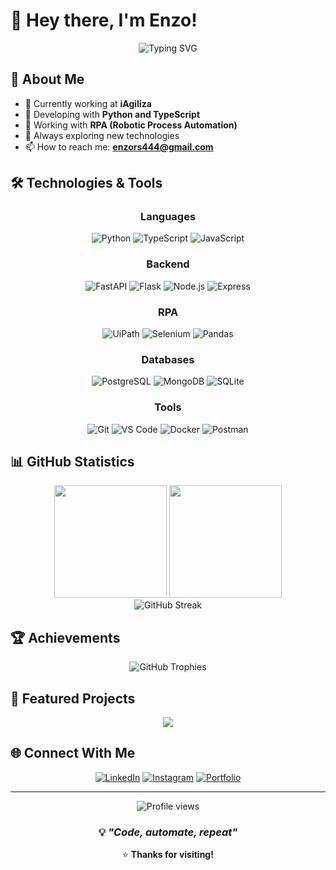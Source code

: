 # 👋 Hey there, I'm Enzo!

<div align="center">
  <img src="https://readme-typing-svg.herokuapp.com?font=Fira+Code&pause=1000&color=00D9FF&center=true&vCenter=true&width=400&lines=Backend+Developer" alt="Typing SVG" />
</div>

## 🚀 About Me

- 🏢 Currently working at **iAgiliza**
- 🔧 Developing with **Python and TypeScript**
- 🤖 Working with **RPA (Robotic Process Automation)**
- 🌱 Always exploring new technologies
- 📫 How to reach me: **enzors444@gmail.com**

## 🛠️ Technologies & Tools

<div align="center">

### Languages
![Python](https://img.shields.io/badge/-Python-3776AB?style=for-the-badge&logo=python&logoColor=white)
![TypeScript](https://img.shields.io/badge/-TypeScript-3178C6?style=for-the-badge&logo=typescript&logoColor=white)
![JavaScript](https://img.shields.io/badge/-JavaScript-F7DF1E?style=for-the-badge&logo=javascript&logoColor=black)

### Backend
![FastAPI](https://img.shields.io/badge/-FastAPI-009688?style=for-the-badge&logo=fastapi&logoColor=white)
![Flask](https://img.shields.io/badge/-Flask-000000?style=for-the-badge&logo=flask&logoColor=white)
![Node.js](https://img.shields.io/badge/-Node.js-339933?style=for-the-badge&logo=nodedotjs&logoColor=white)
![Express](https://img.shields.io/badge/-Express-000000?style=for-the-badge&logo=express&logoColor=white)

### RPA
![UiPath](https://img.shields.io/badge/-UiPath-FA4616?style=for-the-badge&logo=uipath&logoColor=white)
![Selenium](https://img.shields.io/badge/-Selenium-43B02A?style=for-the-badge&logo=selenium&logoColor=white)
![Pandas](https://img.shields.io/badge/-Pandas-150458?style=for-the-badge&logo=pandas&logoColor=white)

### Databases
![PostgreSQL](https://img.shields.io/badge/-PostgreSQL-336791?style=for-the-badge&logo=postgresql&logoColor=white)
![MongoDB](https://img.shields.io/badge/-MongoDB-47A248?style=for-the-badge&logo=mongodb&logoColor=white)
![SQLite](https://img.shields.io/badge/-SQLite-003B57?style=for-the-badge&logo=sqlite&logoColor=white)

### Tools
![Git](https://img.shields.io/badge/-Git-F05032?style=for-the-badge&logo=git&logoColor=white)
![VS Code](https://img.shields.io/badge/-VS_Code-007ACC?style=for-the-badge&logo=visual-studio-code&logoColor=white)
![Docker](https://img.shields.io/badge/-Docker-2496ED?style=for-the-badge&logo=docker&logoColor=white)
![Postman](https://img.shields.io/badge/-Postman-FF6C37?style=for-the-badge&logo=postman&logoColor=white)

</div>

## 📊 GitHub Statistics

<div align="center">
  <img height="180em" src="https://github-readme-stats.vercel.app/api?username=enzors444&show_icons=true&theme=dark&include_all_commits=true&count_private=true&bg_color=0d1117&border_color=30363d&text_color=c9d1d9&icon_color=00d9ff"/>
  <img height="180em" src="https://github-readme-stats.vercel.app/api/top-langs/?username=enzors444&layout=compact&langs_count=7&theme=dark&bg_color=0d1117&border_color=30363d&text_color=c9d1d9"/>
</div>

<div align="center">
  <img src="https://github-readme-streak-stats.herokuapp.com/?user=enzors444&theme=dark&background=0d1117&border=30363d&stroke=00d9ff&ring=00d9ff&fire=00d9ff&currStreakNum=c9d1d9&sideNums=c9d1d9&currStreakLabel=c9d1d9&sideLabels=c9d1d9&dates=8b949e" alt="GitHub Streak" />
</div>

## 🏆 Achievements

<div align="center">
  <img src="https://github-profile-trophy.vercel.app/?username=enzors444&theme=darkhub&no-frame=true&no-bg=false&margin-w=4&column=7" alt="GitHub Trophies" />
</div>

## 🌟 Featured Projects

<div align="center">
  <a href="https://github.com/enzors444/sistema-recomendacao">
    <img align="center" src="https://github-readme-stats.vercel.app/api/pin/?username=enzors444&repo=sistema-recomendacao&theme=dark&bg_color=0d1117&border_color=30363d&text_color=c9d1d9&icon_color=00d9ff" />
  </a>
</div>

## 🌐 Connect With Me

<div align="center">
  
[![LinkedIn](https://img.shields.io/badge/-LinkedIn-0077B5?style=for-the-badge&logo=linkedin&logoColor=white)](https://www.linkedin.com/in/enzo-ribeiro-a727052a6/)
[![Instagram](https://img.shields.io/badge/-Instagram-E4405F?style=for-the-badge&logo=instagram&logoColor=white)](https://www.instagram.com/enzoribeiro07/)
[![Portfolio](https://img.shields.io/badge/-Portfolio-000000?style=for-the-badge&logo=vercel&logoColor=white)](https://your-portfolio.com)

</div>

---

<div align="center">
  <img src="https://komarev.com/ghpvc/?username=enzors444&label=Profile%20Views&color=0e75b6&style=flat" alt="Profile views" />
</div>

<div align="center">
  
### 💡 *"Code, automate, repeat"*

⭐️ **Thanks for visiting!**

</div>
